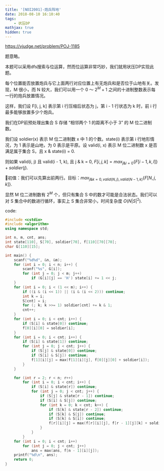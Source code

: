 ```yaml
---
title: '[NOI2001]-炮兵阵地'
date: 2018-08-10 16:10:40
tags: 
    - 状压DP
mathjax: true 
hidden: true
---
```


https://vjudge.net/problem/POJ-1185

题意略。

本题可以采用dfs搜索与位运算，然而位运算非常巧妙，我们就用状压DP实现此题。

每个位置能否放置炮兵与它上面两行对应位置上有无炮兵和是否位于山地有关。发现，M 很小，而 N 较大，我们可以用一个 0 ～ $2 ^ M + 1$ 之间的十进制整数表示每一行的炮兵放置情况。

这样，我们设 F[i, j, k] 表示第 i 行压缩后状态为 j，第 i - 1 行状态为 k 时，前 i 行最多能够放置多少个炮兵。

我们在DP前预处理出集合 S 存储 “相邻两个 1 的距离不小于 3” 的 M 位二进制数。

我们设 soldier(x) 表示 M 位二进制数 x 中 1 的个数。state(i) 表示第 i 行地形情况，为 1 表示是山地，为 0 表示是平原。设 valid(i, x) 表示 M 位二进制数 x 是否满足属于集合 S，且 x & state(i) = 0.

则如果 valid(i, j) 且 valid(i - 1, k), 且 j & k = 0, $F[i, j, k] = max_{j \& l = 0}\{F[i - 1, k, l]\} + soldier(j)$.

初值：我们可以先算出前两行。目标：$max_{j\&k=0, valid(N, j), valid(N - 1, k)}\{F[N, j, k]\}$.

显然 M 位二进制数有 $2^M$ 个，但只有集合 S 中的数才可能是合法状态。我们可以对 S 集合中的数进行循环，事实上 S 集合非常小，时间复杂度 $O(N|S|^2)$.

code:
``` c++
#include <cstdio>
#include <algorithm>
using namespace std;

int n, m, cnt, ans;
int state[110], S[70], soldier[70], f[110][70][70];
char G[110][15];

int main() {
    scanf("%d%d", &n, &m);
    for (int i = 0; i < n; i++) {
        scanf("%s", G[i]);
        for (int j = 0; j < m; j++)
            if (G[i][j] == 'H') state[i] += 1 << j;
    }
    for (int i = 0; i < (1 << m); i++) {
        if ((i & (i << 1)) || (i & (i << 2))) continue;
        int k = i;
        S[cnt] = i;
        for (; k; k >>= 1) soldier[cnt] += k & 1;
        cnt++;
    }
    for (int i = 0; i < cnt; i++) {
        if (S[i] & state[0]) continue;
        f[0][i][0] = soldier[i];
    }
    for (int i = 0; i < cnt; i++) {
        if (S[i] & state[1]) continue;
        for (int j = 0; j < cnt; j++) {
            if (S[j] & state[0]) continue;
            if (S[i] & S[j]) continue;
            f[1][i][j] = max(f[1][i][j], f[0][j][0] + soldier[i]);
        }
    }

    for (int r = 2; r < n; r++)
        for (int i = 0; i < cnt; i++) {
            if (S[i] & state[r]) continue;
            for (int j = 0; j < cnt; j++) {
                if (S[j] & state[r - 1]) continue;
                if (S[i] & S[j]) continue;
                for (int k = 0; k < cnt; k++) {
                    if (S[k] & state[r - 2]) continue;
                    if (S[k] & S[j]) continue;
                    if (S[k] & S[i]) continue;
                    f[r][i][j] = max(f[r][i][j], f[r - 1][j][k] + soldier[i]);
                }
            }
        }
    for (int i = 0; i < cnt; i++)
        for (int j = 0; j < cnt; j++)
            ans = max(ans, f[n - 1][i][j]);
    printf("%d\n", ans);
    return 0;
}
```